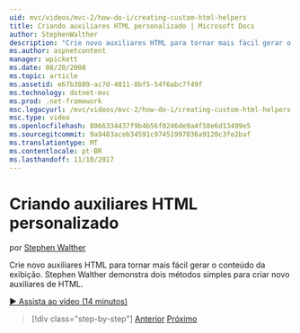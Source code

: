 ```yaml
---
uid: mvc/videos/mvc-2/how-do-i/creating-custom-html-helpers
title: Criando auxiliares HTML personalizado | Microsoft Docs
author: StephenWalther
description: "Crie novo auxiliares HTML para tornar mais fácil gerar o conteúdo da exibição. Stephen Walther demonstra dois métodos simples para criar novo auxiliares de HTML."
ms.author: aspnetcontent
manager: wpickett
ms.date: 08/20/2008
ms.topic: article
ms.assetid: e67b3889-ac7d-4811-8bf5-54f6abc7f49f
ms.technology: dotnet-mvc
ms.prod: .net-framework
msc.legacyurl: /mvc/videos/mvc-2/how-do-i/creating-custom-html-helpers
msc.type: video
ms.openlocfilehash: 8066334437f9b4b56f0246de9a4f58e6d13499e5
ms.sourcegitcommit: 9a9483aceb34591c97451997036a9120c3fe2baf
ms.translationtype: MT
ms.contentlocale: pt-BR
ms.lasthandoff: 11/10/2017
---
```

<a name="creating-custom-html-helpers"></a>Criando auxiliares HTML personalizado
====================
por [Stephen Walther](https://github.com/StephenWalther)

Crie novo auxiliares HTML para tornar mais fácil gerar o conteúdo da exibição. Stephen Walther demonstra dois métodos simples para criar novo auxiliares de HTML.

[&#9654; Assista ao vídeo (14 minutos)](https://channel9.msdn.com/Blogs/ASP-NET-Site-Videos/creating-custom-html-helpers)

>[!div class="step-by-step"]
[Anterior](creating-unit-tests-for-aspnet-mvc-applications.md)
[Próximo](creating-model-classes-with-linq-to-sql.md)
